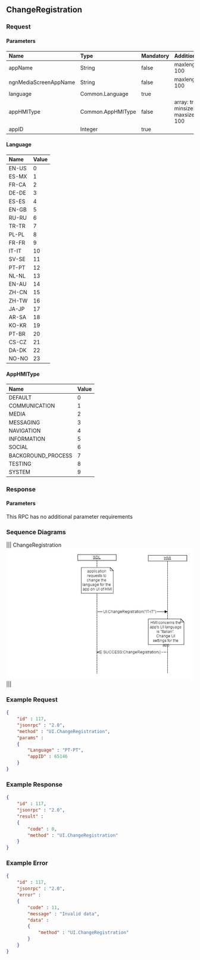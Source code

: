 ## ChangeRegistration


### Request

#### Parameters

|Name|Type|Mandatory|Additional|Description|
|:---|:---|:--------|:---------|:----------|
|appName|String|false|maxlength: 100||
|ngnMediaScreenAppName|String|false|maxlength: 100||
|language|Common.Language|true|||
|appHMIType|Common.AppHMIType|false|array: true<br>minsize: 1<br>maxsize: 100||
|appID|Integer|true|||

#### Language

|Name|Value|
|:---|:----|
|EN-US|0|
|ES-MX|1|
|FR-CA|2|
|DE-DE|3|
|ES-ES|4|
|EN-GB|5|
|RU-RU|6|
|TR-TR|7|
|PL-PL|8|
|FR-FR|9|
|IT-IT|10|
|SV-SE|11|
|PT-PT|12|
|NL-NL|13|
|EN-AU|14|
|ZH-CN|15|
|ZH-TW|16|
|JA-JP|17|
|AR-SA|18|
|KO-KR|19|
|PT-BR|20|
|CS-CZ|21|
|DA-DK|22|
|NO-NO|23|

#### AppHMIType

|Name|Value|
|:---|:----|
|DEFAULT|0|
|COMMUNICATION|1|
|MEDIA|2|
|MESSAGING|3|
|NAVIGATION|4|
|INFORMATION|5|
|SOCIAL|6|
|BACKGROUND_PROCESS|7|
|TESTING|8|
|SYSTEM|9|

### Response

#### Parameters

This RPC has no additional parameter requirements

### Sequence Diagrams
|||
ChangeRegistration
![ChangeRegistration](./assets/ChangeRegistration.png)
|||

### Example Request

```json
{
	"id" : 117,
	"jsonrpc" : "2.0",
	"method" : "UI.ChangeRegistration",
	"params" :
	{
		"Language" : "PT-PT",
		"appID" : 65146
	}
}
```
### Example Response

```json
{
	"id" : 117,
	"jsonrpc" : "2.0",
	"result" :
	{
		"code" : 0,
		"method" : "UI.ChangeRegistration"
	}
}
```

### Example Error

```json
{
	"id" : 117,
	"jsonrpc" : "2.0",
	"error" :
	{
		"code" : 11,
		"message" : "Invalid data",
		"data" :
		{
			"method" : "UI.ChangeRegistration"
		}
	}
}
```

